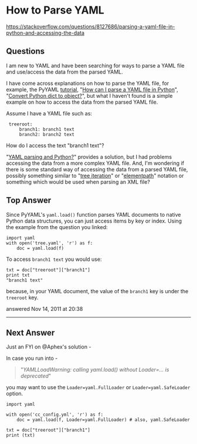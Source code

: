 # How to Parse YAML
https://stackoverflow.com/questions/8127686/parsing-a-yaml-file-in-python-and-accessing-the-data


## Questions
I am new to YAML and have been searching for ways to parse a YAML file and use/access the data from the parsed YAML.

I have come across explanations on how to parse the YAML file, for example, the PyYAML [tutorial](http://pyyaml.org/wiki/PyYAMLDocumentation#Tutorial), "[How can I parse a YAML file in Python](https://stackoverflow.com/questions/1773805/best-way-to-parse-a-yaml-file)", "[Convert Python dict to object?](https://stackoverflow.com/questions/1305532/convert-python-dict-to-object)", but what I haven't found is a simple example on how to access the data from the parsed YAML file.

Assume I have a YAML file such as:

```
 treeroot:
     branch1: branch1 text
     branch2: branch2 text
```

How do I access the text "branch1 text"?

"[YAML parsing and Python?](https://stackoverflow.com/questions/6866600/yaml-parsing-and-python)" provides a solution, but I had problems accessing the data from a more complex YAML file. And, I'm wondering if there is some standard way of accessing the data from a parsed YAML file, possibly something similar to "[tree iteration](http://lxml.de/tutorial.html#tree-iteration)" or "[elementpath](http://lxml.de/tutorial.html#elementpath)" notation or something which would be used when parsing an XML file?


## Top Answer
Since PyYAML's `yaml.load()` function parses YAML documents to native Python data structures, you can just access items by key or index. Using the example from the question you linked:

```
import yaml
with open('tree.yaml', 'r') as f:
    doc = yaml.load(f)
```

To access `branch1 text` you would use:

```
txt = doc["treeroot"]["branch1"]
print txt
"branch1 text"
```

because, in your YAML document, the value of the `branch1` key is under the `treeroot` key.

answered Nov 14, 2011 at 20:38

---

## Next Answer

Just an FYI on @Aphex's solution -

In case you run into -

> "*YAMLLoadWarning: calling yaml.load() without Loader=... is deprecated*"

you may want to use the `Loader=yaml.FullLoader` or `Loader=yaml.SafeLoader` option.

```
import yaml 

with open('cc_config.yml', 'r') as f:
    doc = yaml.load(f, Loader=yaml.FullLoader) # also, yaml.SafeLoader

txt = doc["treeroot"]["branch1"]
print (txt)
```

